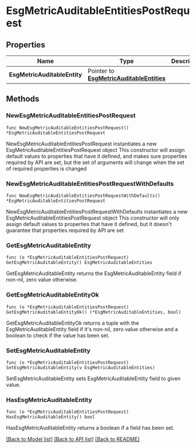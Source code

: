 # EsgMetricAuditableEntitiesPostRequest

## Properties

Name | Type | Description | Notes
------------ | ------------- | ------------- | -------------
**EsgMetricAuditableEntity** | Pointer to [**EsgMetricAuditableEntities**](EsgMetricAuditableEntities.md) |  | [optional] 

## Methods

### NewEsgMetricAuditableEntitiesPostRequest

`func NewEsgMetricAuditableEntitiesPostRequest() *EsgMetricAuditableEntitiesPostRequest`

NewEsgMetricAuditableEntitiesPostRequest instantiates a new EsgMetricAuditableEntitiesPostRequest object
This constructor will assign default values to properties that have it defined,
and makes sure properties required by API are set, but the set of arguments
will change when the set of required properties is changed

### NewEsgMetricAuditableEntitiesPostRequestWithDefaults

`func NewEsgMetricAuditableEntitiesPostRequestWithDefaults() *EsgMetricAuditableEntitiesPostRequest`

NewEsgMetricAuditableEntitiesPostRequestWithDefaults instantiates a new EsgMetricAuditableEntitiesPostRequest object
This constructor will only assign default values to properties that have it defined,
but it doesn't guarantee that properties required by API are set

### GetEsgMetricAuditableEntity

`func (o *EsgMetricAuditableEntitiesPostRequest) GetEsgMetricAuditableEntity() EsgMetricAuditableEntities`

GetEsgMetricAuditableEntity returns the EsgMetricAuditableEntity field if non-nil, zero value otherwise.

### GetEsgMetricAuditableEntityOk

`func (o *EsgMetricAuditableEntitiesPostRequest) GetEsgMetricAuditableEntityOk() (*EsgMetricAuditableEntities, bool)`

GetEsgMetricAuditableEntityOk returns a tuple with the EsgMetricAuditableEntity field if it's non-nil, zero value otherwise
and a boolean to check if the value has been set.

### SetEsgMetricAuditableEntity

`func (o *EsgMetricAuditableEntitiesPostRequest) SetEsgMetricAuditableEntity(v EsgMetricAuditableEntities)`

SetEsgMetricAuditableEntity sets EsgMetricAuditableEntity field to given value.

### HasEsgMetricAuditableEntity

`func (o *EsgMetricAuditableEntitiesPostRequest) HasEsgMetricAuditableEntity() bool`

HasEsgMetricAuditableEntity returns a boolean if a field has been set.


[[Back to Model list]](../README.md#documentation-for-models) [[Back to API list]](../README.md#documentation-for-api-endpoints) [[Back to README]](../README.md)


